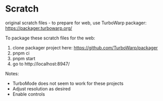 # Scratch

original scratch files - to prepare for web, use TurboWarp packager: https://packager.turbowarp.org/

To package these scratch files for the web:

1. clone packager project here: https://github.com/TurboWarp/packager
2. pnpm ci
3. pnpm start
4. go to http://localhost:8947/

Notes:

- TurboMode does not seem to work for these projects
- Adjust resolution as desired
- Enable controls
